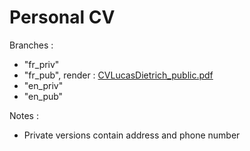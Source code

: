 # Personal CV

Branches :

- "fr_priv"
- "fr_pub", render : [CVLucasDietrich_public.pdf](./render/CVLucasDietrich_public.pdf)
- "en_priv"
- "en_pub"

Notes :
- Private versions contain address and phone number 
